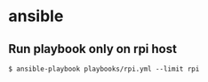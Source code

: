 # ansible

## Run playbook only on **rpi** host

`$ ansible-playbook playbooks/rpi.yml --limit rpi`
